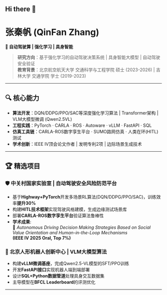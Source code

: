 ## Hi there 👋
# 张秦帆 (QinFan Zhang) 
**🚀 自动驾驶算 | 强化学习 | 具身智能**  
[](mailto:919814644@qq.com)
[](tel:+8615891209272)

> **研究方向**：基于强化学习的自动驾驶决策系统 | 具身智能大模型 | 自动驾驶安全验证  
> **教育背景**：北京航空航天大学 交通科学与工程学院 硕士 (2023-2026) | 吉林大学 交通学院 学士 (2019-2023)

---

## 🔍 核心能力
- **算法开发**：DQN/DDPG/PPO/SAC等深度强化学习算法 | Transformer架构 | VLM大模型微调 (Qwen2.5VL)
- **工程实践**：PyTorch · CARLA · ROS · Autoware · vLLM · FastAPI · SQL 
- **仿真工具链**：CARLA-ROS数字孪生平台 · SUMO路网仿真 · 人类在环(HITL)测试
- **学术创新**：IEEE IV顶会论文作者 | 发明专利2项 | 边际场景生成技术

---

## 🏆 精选项目

### 🛡️ 中关村国家实验室 | 自动驾驶安全风险防范平台 
- 基于**Highway+PyTorch**开发多场景RL算法(DQN/DDPG/PPO/SAC)，训练效率**提升30%**
- 构建**HITL技术框架**实现驾驶风格建模，生成边缘测试场景库
- 部署**CARLA-ROS数字孪生平台**验证算法鲁棒性
- **学术成果**:  
  📄 *Autonomous Driving Decision Making Strategies Based on Social Value Orientation and Human-in-the-Loop Mechanisms*  
  **(IEEE IV 2025 Oral, Top 7%)**

### 🤖 北京人形机器人创新中心 | VLM大模型算法 
- 构建**vLLM微调基座**，完成Qwen2.5-VL模型的SFT/PPO训练
- 开发**FastAPI接口**实现机器人端到端部署
- 设计**SQL+Python数据管道**处理具身交互数据集
- 主导模型在**BFCL Leaderboard**的评测优化

---

<!--
**zhangqf2001/zhangqf2001** is a ✨ _special_ ✨ repository because its `README.md` (this file) appears on your GitHub profile.

Here are some ideas to get you started:

- 🔭 I’m currently working on ...
- 🌱 I’m currently learning ...
- 👯 I’m looking to collaborate on ...
- 🤔 I’m looking for help with ...
- 💬 Ask me about ...
- 📫 How to reach me: ...
- 😄 Pronouns: ...
- ⚡ Fun fact: ...
-->
